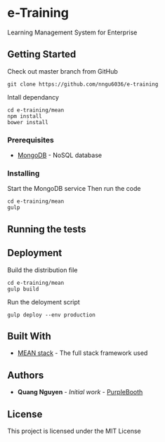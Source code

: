 # e-Training

Learning Management System for Enterprise

## Getting Started

Check out master branch from GitHub
```
git clone https://github.com/nngu6036/e-training
```
Intall dependancy
```
cd e-training/mean
npm install
bower install
```

### Prerequisites

* [MongoDB](https://mongodb.com/) - NoSQL database

### Installing

Start the MongoDB service
Then run the code
```
cd e-training/mean
gulp
```
## Running the tests




## Deployment
Build the distribution file
```
cd e-training/mean
gulp build
```
Run the deloyment script
```
gulp deploy --env production
```

## Built With

* [MEAN stack](http://meanjs.org/) - The full stack framework used

## Authors

* **Quang Nguyen** - *Initial work* - [PurpleBooth](https://github.com/nngu6036)

## License

This project is licensed under the MIT License


